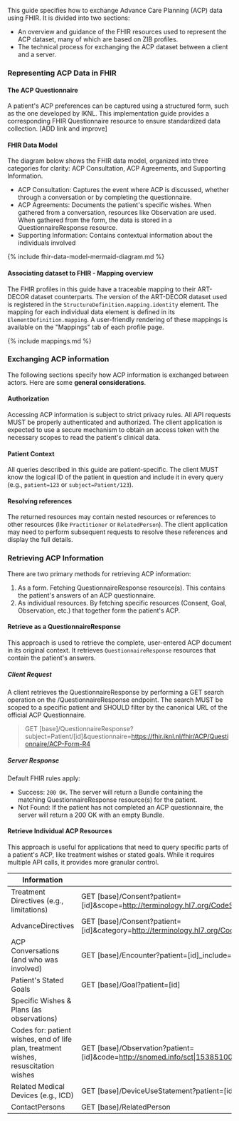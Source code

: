 This guide specifies how to exchange Advance Care Planning (ACP) data using FHIR. It is divided into two sections:

* An overview and guidance of the FHIR resources used to represent the ACP dataset, many of which are based on ZIB profiles.
* The technical process for exchanging the ACP dataset between a client and a server.

### Representing ACP Data in FHIR

#### The ACP Questionnaire
A patient's ACP preferences can be captured using a structured form, such as the one developed by IKNL. This implementation guide provides a corresponding FHIR Questionnaire resource to ensure standardized data collection. [ADD link and improve] 


#### FHIR Data Model
The diagram below shows the FHIR data model, organized into three categories for clarity: ACP Consultation, ACP Agreements, and Supporting Information.

* ACP Consultation: Captures the event where ACP is discussed, whether through a conversation or by completing the questionnaire.
* ACP Agreements: Documents the patient's specific wishes. When gathered from a conversation, resources like Observation are used. When gathered from the form, the data is stored in a QuestionnaireResponse resource.
* Supporting Information: Contains contextual information about the individuals involved

{% include fhir-data-model-mermaid-diagram.md %}


#### Associating dataset to FHIR - Mapping overview
The FHIR profiles in this guide have a traceable mapping to their ART-DECOR dataset counterparts.
The version of the ART-DECOR dataset used is registered in the `StructureDefinition.mapping.identity` element. The mapping for each individual data element is defined in its `ElementDefinition.mapping`. A user-friendly rendering of these mappings is available on the "Mappings" tab of each profile page.


{% include mappings.md %}


### Exchanging ACP information
The following sections specify how ACP information is exchanged between actors. Here are some **general considerations**.

#### Authorization
Accessing ACP information is subject to strict privacy rules. All API requests MUST be properly authenticated and authorized. The client application is expected to use a secure mechanism to obtain an access token with the necessary scopes to read the patient's clinical data.

#### Patient Context
All queries described in this guide are patient-specific. The client MUST know the logical ID of the patient in question and include it in every query (e.g., `patient=123` or `subject=Patient/123`). 

#### Resolving references
The returned resources may contain nested resources or references to other resources (like `Practitioner` or `RelatedPerson`). The client application may need to perform subsequent requests to resolve these references and display the full details.

### Retrieving ACP Information
There are two primary methods for retrieving ACP information:

1. As a form. Fetching QuestionnaireResponse resource(s). This contains the patient's answers of an ACP questionnaire.
2. As individual resources. By fetching specific resources (Consent, Goal, Observation, etc.) that together form the patient's ACP.

#### Retrieve as a QuestionnaireResponse
This approach is used to retrieve the complete, user-entered ACP document in its original context. It retrieves `QuestionnaireResponse` resources that contain the patient's answers.

##### Client Request
A client retrieves the QuestionnaireResponse by performing a GET search operation on the /QuestionnaireResponse endpoint. The search MUST be scoped to a specific patient and SHOULD filter by the canonical URL of the official ACP Questionnaire.

> GET [base]/QuestionnaireResponse?subject=Patient/[id]&questionnaire=https://fhir.iknl.nl/fhir/ACP/Questionnaire/ACP-Form-R4

##### Server Response
Default FHIR rules apply: 

* Success: `200 OK`. The server will return a Bundle containing the matching QuestionnaireResponse resource(s) for the patient.
* Not Found: If the patient has not completed an ACP questionnaire, the server will return a 200 OK with an empty Bundle.

#### Retrieve Individual ACP Resources
This approach is useful for applications that need to query specific parts of a patient's ACP, like treatment wishes or stated goals. While it requires multiple API calls, it provides more granular control.


| Information | Search URL|
|-|-|
|Treatment Directives (e.g., limitations)| GET [base]/Consent?patient=[id]&scope=http://terminology.hl7.org/CodeSystem/consentscope\|treatment|
|AdvanceDirectives|GET [base]/Consent?patient=[id]&category=http://terminology.hl7.org/CodeSystem/consentcategorycodes\|acd|
|ACP Conversations (and who was involved)|GET [base]/Encounter?patient=[id]_include=Encounter:participant|
|Patient's Stated Goals|GET [base]/Goal?patient=[id]|
| Specific Wishes & Plans (as observations)
Codes for: patient wishes, end of life plan, treatment wishes, resuscitation wishes |GET [base]/Observation?patient=[id]&code=http://snomed.info/sct\|153851000146100,395091006,340171000146104,247751003
|Related Medical Devices (e.g., ICD)|GET [base]/DeviceUseStatement?patient=[id]|
|ContactPersons | GET [base]/RelatedPerson|
